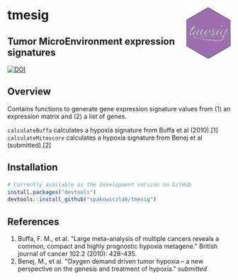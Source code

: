 # tmesig <img src="man/figures/tmesig_hex-sticker.png" align="right" width="100" />

## Tumor MicroEnvironment expression signatures                    

[![DOI](https://zenodo.org/badge/424702817.svg)](https://zenodo.org/badge/latestdoi/424702817)

## Overview

Contains functions to generate gene expression signature values from (1) an expression matrix and (2) a list of genes. 

`calculateBuffa` calculates a hypoxia signature from Buffa et al (2010).[1]
`calculateMitoscore` calculates a hypoxia signature from Benej et al (submitted).[2]

## Installation

``` r
# Currently available as the development version on GitHub
install.packages("devtools")
devtools::install_github("spakowiczlab/tmesig")
```

## References

1. Buffa, F. M., et al. "Large meta-analysis of multiple cancers reveals a common, compact and highly prognostic hypoxia metagene." British journal of cancer 102.2 (2010): 428-435.
2. Benej, M., et al. "Oxygen demand driven tumor hypoxia – a new perspective on the genesis and treatment of hypoxia." _submitted_
